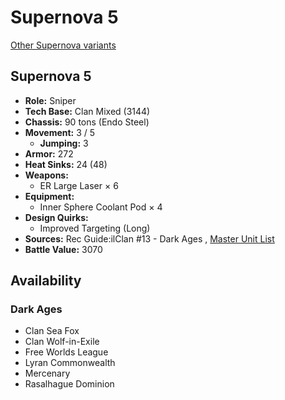 # Supernova 5 

[Other Supernova variants](../supernova.md) 

## Supernova 5 

- **Role:** Sniper 
- **Tech Base:** Clan Mixed (3144) 
- **Chassis:** 90 tons (Endo Steel) 
- **Movement:** 3 / 5 
  - **Jumping:** 3 
- **Armor:** 272 
- **Heat Sinks:** 24 (48) 
- **Weapons:** 
  - ER Large Laser × 6 
- **Equipment:** 
  - Inner Sphere Coolant Pod × 4 
- **Design Quirks:** 
  - Improved Targeting (Long) 
- **Sources:** Rec Guide:ilClan #13 - Dark Ages , [Master Unit List](http://masterunitlist.info/Unit/Details/8132/supernova-5) 
- **Battle Value:** 3070 

## Availability 

### Dark Ages 

- Clan Sea Fox 
- Clan Wolf-in-Exile 
- Free Worlds League 
- Lyran Commonwealth 
- Mercenary 
- Rasalhague Dominion 

